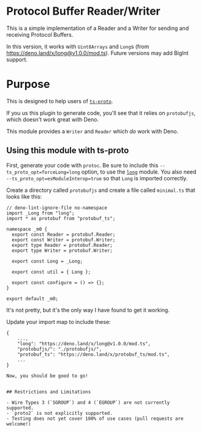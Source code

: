 # Protocol Buffer Reader/Writer

This is a simple implementation of a Reader and a Writer for sending and
receiving Protocol Buffers.

In this version, it works with `Uint8Arrays` and `Long`s (from
https://deno.land/x/long@v1.0.0/mod.ts). Future versions may add BigInt support.

# Purpose

This is designed to help users of [`ts-proto`](https://github.com/stephenh/ts-proto).

If you us this plugin to generate code, you'll see that it relies on `protobufjs`, which doesn't work great with Deno.

This module provides a `Writer` and `Reader` which _do_ work with Deno.

## Using this module with ts-proto

First, generate your code with `protoc`. Be sure to include this `--ts_proto_opt=forceLong=long` option, to use the [`long`](https://deno.land/x/long@v1.0.0/mod.ts) module.
You also need `--ts_proto_opt=esModuleInterop=true` so that `Long` is imported correctly.

Create a directory called `protobufjs` and create a file called `minimal.ts` that looks like this:

```
// deno-lint-ignore-file no-namespace
import _Long from "long";
import * as protobuf from "protobuf_ts";

namespace _m0 {
  export const Reader = protobuf.Reader;
  export const Writer = protobuf.Writer;
  export type Reader = protobuf.Reader;
  export type Writer = protobuf.Writer;

  export const Long = _Long;

  export const util = { Long };

  export const configure = () => {};
}

export default _m0;
```

It's not pretty, but it's the only way I have found to get it working.

Update your import map to include these:

```
{
    ...,
    "long": "https://deno.land/x/long@v1.0.0/mod.ts",
    "protobufjs/": "./protobufjs/",
    "protobuf_ts": "https://deno.land/x/protobuf_ts/mod.ts",
    ...
}

Now, you should be good to go!


## Restrictions and Limitations

- Wire Types 3 (`SGROUP`) and 4 (`EGROUP`) are not currently supported.
- `proto2` is not explicitly supported.
- Testing does not yet cover 100% of use cases (pull requests are welcome!)
```
